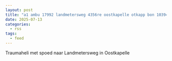 ```yaml
---
layout: post
title: "a1 ambu 17992 landmetersweg 4356re oostkapelle otkapp bon 103945"
date: 2025-07-13
categories: 
  - rss
tags: 
  - feed
---
```


Traumaheli met spoed naar Landmetersweg in Oostkapelle
